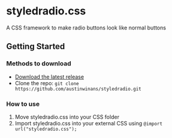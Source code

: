# styledradio.css
A CSS framework to make radio buttons look like normal buttons
## Getting Started
### Methods to download
- [Download the latest release](https://github.com/austinwinans/styledradio/archive/master.zip)
- Clone the repo: `git clone https://github.com/austinwinans/styledradio.git`
### How to use 

1. Move styledradio.css into your CSS folder
2. Import styledradio.css into your external CSS using `@import url("styledradio.css");`
